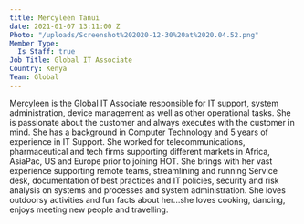 ```yaml
---
title: Mercyleen Tanui
date: 2021-01-07 13:11:00 Z
Photo: "/uploads/Screenshot%202020-12-30%20at%2020.04.52.png"
Member Type:
  Is Staff: true
Job Title: Global IT Associate
Country: Kenya
Team: Global
---
```


Mercyleen is the Global IT Associate responsible for IT support, system administration, device management as well as other operational tasks. She is passionate about the customer and always executes with the customer in mind. She has a background in Computer Technology and 5 years of experience in IT Support. She worked for telecommunications, pharmaceutical and tech firms supporting different markets in Africa, AsiaPac, US and Europe prior to joining HOT. She brings with her vast experience supporting remote teams, streamlining and running Service desk, documentation of best practices and IT policies, security and risk analysis on systems and processes and system administration. She loves outdoorsy activities and fun facts about her...she loves cooking, dancing, enjoys meeting new people and travelling.
